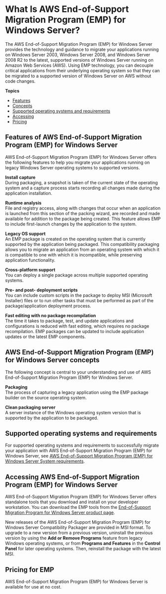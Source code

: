 # What Is AWS End\-of\-Support Migration Program \(EMP\) for Windows Server?<a name="emp-what-is"></a>

The AWS End\-of\-Support Migration Program \(EMP\) for Windows Server provides the technology and guidance to migrate your applications running on Windows Server 2003, Windows Server 2008, and Windows Server 2008 R2 to the latest, supported versions of Windows Server running on Amazon Web Services \(AWS\)\. Using EMP technology, you can decouple critical applications from their underlying operating system so that they can be migrated to a supported version of Windows Server on AWS without code changes\.

**Topics**
+ [Features](#emp-features)
+ [Concepts](#emp-concepts)
+ [Supported operating systems and requirements](#emp-what-is-supported-os)
+ [Accessing](#emp-accessing)
+ [Pricing](#emp-pricing)

## Features of AWS End\-of\-Support Migration Program \(EMP\) for Windows Server<a name="emp-features"></a>

 AWS End\-of\-Support Migration Program \(EMP\) for Windows Server offers the following features to help you migrate your applications running on legacy Windows Server operating systems to supported versions\. 

**Install capture**  
During packaging, a snapshot is taken of the current state of the operating system and a capture process starts recording all changes made during the application installation\.

**Runtime analysis**  
File and registry access, along with changes that occur when an application is launched from this section of the packing wizard, are recorded and made available for addition to the package being created\. This feature allows EMP to include first\-launch changes by the application to the system\.

**Legacy OS support**  
An EMP package is created on the operating system that is currently supported by the application being packaged\. This compatibility packaging allows you to migrate an application from an operating system with which it is compatible to one with which it is incompatible, while preserving application functionality\.

**Cross\-platform support**  
You can deploy a single package across multiple supported operating systems\.

**Pre\- and post\- deployment scripts**  
You can include custom scripts in the package to deploy MSI \(Microsoft Installer\) files or to run other tasks that must be performed as part of the package/application deployment process\.

**Fast editing with no package recompilation**  
The time it takes to package, test, and update applications and configurations is reduced with fast editing, which requires no package recompilation\. EMP packages can be updated to include application updates or the latest EMP components\.

## AWS End\-of\-Support Migration Program \(EMP\) for Windows Server concepts<a name="emp-concepts"></a>

The following concept is central to your understanding and use of AWS End\-of\-Support Migration Program \(EMP\) for Windows Server\.

**Packaging**  
The process of capturing a legacy application using the EMP package builder on the source operating system\.

**Clean packaging server**  
A server instance of the Windows operating system version that is supported by the application to be packaged\. 

## Supported operating systems and requirements<a name="emp-what-is-supported-os"></a>

For supported operating systems and requirements to successfully migrate your application with AWS End\-of\-Support Migration Program \(EMP\) for Windows Server, see [AWS End\-of\-Support Migration Program \(EMP\) for Windows Server System requirements](emp-supported-os.md)\.

## Accessing AWS End\-of\-Support Migration Program \(EMP\) for Windows Server<a name="emp-accessing"></a>

AWS End\-of\-Support Migration Program \(EMP\) for Windows Server offers standalone tools that you download and install on your developer workstation\. You can download the EMP tools from the [End\-of\-Support Migration Program for Windows Server product page](http://aws.amazon.com/emp-windows-server/)\.

New releases of the AWS End\-of\-Support Migration Program \(EMP\) for Windows Server Compatibility Packager are provided in MSI format\. To upgrade to a new version from a previous version, uninstall the previous version by using the **Add or Remove Programs** feature from legacy Windows operating systems, or from **Programs and Features** in the **Control Panel** for later operating systems\. Then, reinstall the package with the latest MSI\.

## Pricing for EMP<a name="emp-pricing"></a>

AWS End\-of\-Support Migration Program \(EMP\) for Windows Server is available for use at no cost\.
